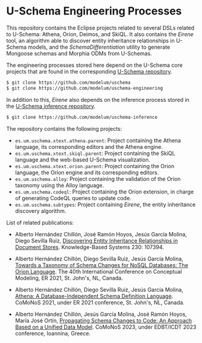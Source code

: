 # U-Schema Engineering Processes

This repository contains the Eclipse projects related to several DSLs related to U-Schema: Athena, Orion, Deimos, and SkiQL. It also contains the *Eirene* tool, an algorithm able to discover entity inheritance relationships in U-Schema models, and the *SchemaDifferentiation* utility to generate Mongoose schemas and Morphia ODMs from U-Schemas.

The engineering processes stored here depend on the U-Schema core projects that are found in the corresponding [U-Schema repository](https://github.com/modelum/uschema).

```bash
$ git clone https://github.com/modelum/uschema
$ git clone https://github.com/modelum/uschema-engineering
```

In addition to this, *Eirene* also depends on the inference process stored in the [U-Schema inference repository](https://github.com/modelum/uschema-inference).

```bash
$ git clone https://github.com/modelum/uschema-inference
```

The repository contains the following projects:

* `es.um.uschema.xtext.athena.parent`: Project containing the Athena language, its corresponding editors and the Athena engine.
* `es.um.uschema.xtext.skiql.parent`: Project containing the SkiQL language and the web-based U-Schema visualization.
* `es.um.uschema.xtext.orion.parent`: Project containing the Orion language, the Orion engine and its corresponding editors.
* `es.um.uschema.alloy`: Project containing the validation of the Orion taxonomy using the Alloy language.
* `es.um.uschema.codeql`: Project containing the Orion extension, in charge of generating CodeQL queries to update code.
* `es.um.uschema.subtypes`: Project containing *Eirene*, the entity inheritance discovery algorithm.

List of related publications:

* Alberto Hernández Chillón, José Ramón Hoyos, Jesús García Molina, Diego Sevilla Ruiz, [Discovering Entity Inheritance Relationships in Document Stores](https://www.sciencedirect.com/science/article/abs/pii/S0950705121006560). Knowledge-Based Systems 230: 107394.

* Alberto Hernández Chillón, Diego Sevilla Ruiz, Jesús García Molina, [Towards a Taxonomy of Schema Changes for NoSQL Databases: The Orion Language](https://link.springer.com/chapter/10.1007/978-3-030-89022-3_15). The 40th International Conference on Conceptual Modeling, ER 2021, St. John's, NL, Canada.

* Alberto Hernández Chillón, Diego Sevilla Ruiz, Jesús García Molina, [Athena: A Database-Independent Schema Definition Language](https://link.springer.com/chapter/10.1007/978-3-030-88358-4_4). CoMoNoS 2021, under ER 2021 conference, St. John's, NL, Canada.

* Alberto Hernández Chillón, Jesús García Molina, José Ramón Hoyos, María José Ortín, [Propagating Schema Changes to Code: An Approach Based on a Unified Data Model](https://ceur-ws.org/Vol-3379/CoMoNoS_2023_id251_Alberto_Hernandez_Chillon.pdf). CoMoNoS 2023, under EDBT/ICDT 2023 conference, Ioannina, Greece.
